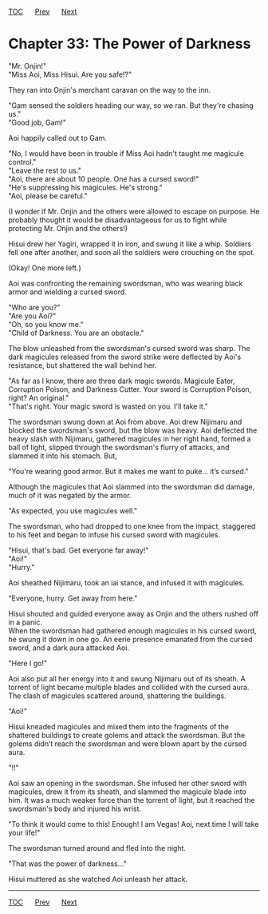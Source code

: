 [TOC](../readme.md)&nbsp;&nbsp;&nbsp;&nbsp;&nbsp;&nbsp;[Prev](section_0003.md)&nbsp;&nbsp;&nbsp;&nbsp;&nbsp;&nbsp;[Next](section_0005.md)



# Chapter 33: The Power of Darkness

"Mr. Onjin!"  
"Miss Aoi, Miss Hisui. Are you safe!?"  
  
They ran into Onjin's merchant caravan on the way to the inn.  
  
"Gam sensed the soldiers heading our way, so we ran. But they're chasing
us."  
"Good job, Gam!"  
  
Aoi happily called out to Gam.  
  
"No, I would have been in trouble if Miss Aoi hadn't taught me magicule
control."  
"Leave the rest to us."  
"Aoi, there are about 10 people. One has a cursed sword!"  
"He's suppressing his magicules. He's strong."  
"Aoi, please be careful."  
  
(I wonder if Mr. Onjin and the others were allowed to escape on purpose.
He probably thought it would be disadvantageous for us to fight while
protecting Mr. Onjin and the others!)  
  
Hisui drew her Yagiri, wrapped it in iron, and swung it like a whip.
Soldiers fell one after another, and soon all the soldiers were
crouching on the spot.  
  
(Okay! One more left.)  
  
Aoi was confronting the remaining swordsman, who was wearing black armor
and wielding a cursed sword.  
  
"Who are you?"  
"Are you Aoi?"  
"Oh, so you know me."  
"Child of Darkness. You are an obstacle."  
  
The blow unleashed from the swordsman's cursed sword was sharp. The dark
magicules released from the sword strike were deflected by Aoi's
resistance, but shattered the wall behind her.  
  
"As far as I know, there are three dark magic swords. Magicule Eater,
Corruption Poison, and Darkness Cutter. Your sword is Corruption Poison,
right? An original."  
"That's right. Your magic sword is wasted on you. I'll take it."  
  
The swordsman swung down at Aoi from above. Aoi drew Nijimaru and
blocked the swordsman's sword, but the blow was heavy. Aoi deflected the
heavy slash with Nijimaru, gathered magicules in her right hand, formed
a ball of light, slipped through the swordsman's flurry of attacks, and
slammed it into his stomach. But,  
  
"You're wearing good armor. But it makes me want to puke... it’s
cursed."  
  
Although the magicules that Aoi slammed into the swordsman did damage,
much of it was negated by the armor.  
  
"As expected, you use magicules well."  
  
The swordsman, who had dropped to one knee from the impact, staggered to
his feet and began to infuse his cursed sword with magicules.  
  
"Hisui, that's bad. Get everyone far away!"  
"Aoi!"  
"Hurry."  
  
Aoi sheathed Nijimaru, took an iai stance, and infused it with
magicules.  
  
"Everyone, hurry. Get away from here."  
  
Hisui shouted and guided everyone away as Onjin and the others rushed
off in a panic.  
When the swordsman had gathered enough magicules in his cursed sword, he
swung it down in one go. An eerie presence emanated from the cursed
sword, and a dark aura attacked Aoi.  
  
"Here I go!"  
  
Aoi also put all her energy into it and swung Nijimaru out of its
sheath. A torrent of light became multiple blades and collided with the
cursed aura. The clash of magicules scattered around, shattering the
buildings.  
  
"Aoi!"  
  
Hisui kneaded magicules and mixed them into the fragments of the
shattered buildings to create golems and attack the swordsman. But the
golems didn’t reach the swordsman and were blown apart by the cursed
aura.  
  
"!!"  
  
Aoi saw an opening in the swordsman. She infused her other sword with
magicules, drew it from its sheath, and slammed the magicule blade into
him. It was a much weaker force than the torrent of light, but it
reached the swordsman's body and injured his wrist.  
  
"To think it would come to this! Enough! I am Vegas! Aoi, next time I
will take your life!"  
  
The swordsman turned around and fled into the night.  
  
"That was the power of darkness..."  
  
Hisui muttered as she watched Aoi unleash her attack.  
  
  
  


---
[TOC](../readme.md)&nbsp;&nbsp;&nbsp;&nbsp;&nbsp;&nbsp;[Prev](section_0003.md)&nbsp;&nbsp;&nbsp;&nbsp;&nbsp;&nbsp;[Next](section_0005.md)

